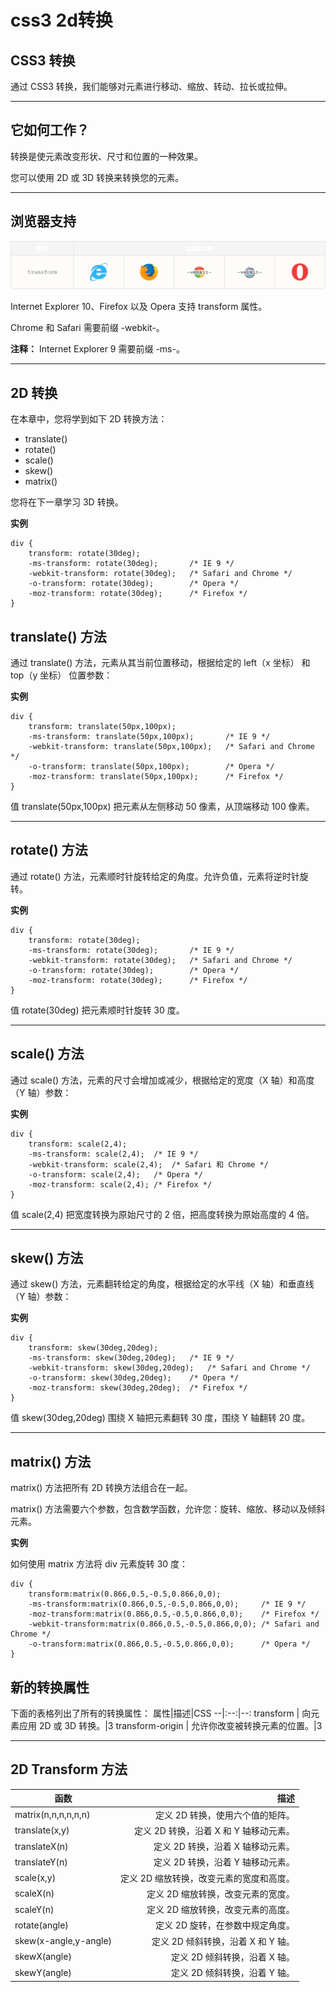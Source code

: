 # css3 2d转换

## CSS3 转换

通过 CSS3 转换，我们能够对元素进行移动、缩放、转动、拉长或拉伸。
***
## 它如何工作？

转换是使元素改变形状、尺寸和位置的一种效果。

您可以使用 2D 或 3D 转换来转换您的元素。
***
## 浏览器支持
![浏览器支持](./css2d.png "浏览器支持")

Internet Explorer 10、Firefox 以及 Opera 支持 transform 属性。

Chrome 和 Safari 需要前缀 -webkit-。

**注释：** Internet Explorer 9 需要前缀 -ms-。
***
## 2D 转换

在本章中，您将学到如下 2D 转换方法：

- translate()
- rotate()
- scale()
- skew()
- matrix()
  
您将在下一章学习 3D 转换。

**实例**
```
div {
    transform: rotate(30deg);
    -ms-transform: rotate(30deg);		/* IE 9 */
    -webkit-transform: rotate(30deg);	/* Safari and Chrome */
    -o-transform: rotate(30deg);		/* Opera */
    -moz-transform: rotate(30deg);		/* Firefox */
}
```
## translate() 方法

通过 translate() 方法，元素从其当前位置移动，根据给定的 left（x 坐标） 和 top（y 坐标） 位置参数：

**实例**
```
div {
    transform: translate(50px,100px);
    -ms-transform: translate(50px,100px);		/* IE 9 */
    -webkit-transform: translate(50px,100px);	/* Safari and Chrome */
    -o-transform: translate(50px,100px);		/* Opera */
    -moz-transform: translate(50px,100px);		/* Firefox */
}
```
值 translate(50px,100px) 把元素从左侧移动 50 像素，从顶端移动 100 像素。
***

## rotate() 方法

通过 rotate() 方法，元素顺时针旋转给定的角度。允许负值，元素将逆时针旋转。

**实例**
```
div {
    transform: rotate(30deg);
    -ms-transform: rotate(30deg);		/* IE 9 */
    -webkit-transform: rotate(30deg);	/* Safari and Chrome */
    -o-transform: rotate(30deg);		/* Opera */
    -moz-transform: rotate(30deg);		/* Firefox */
}
```
值 rotate(30deg) 把元素顺时针旋转 30 度。
***

## scale() 方法

通过 scale() 方法，元素的尺寸会增加或减少，根据给定的宽度（X 轴）和高度（Y 轴）参数：

**实例**
```
div {
    transform: scale(2,4);
    -ms-transform: scale(2,4);	/* IE 9 */
    -webkit-transform: scale(2,4);	/* Safari 和 Chrome */
    -o-transform: scale(2,4);	/* Opera */
    -moz-transform: scale(2,4);	/* Firefox */
}
```
值 scale(2,4) 把宽度转换为原始尺寸的 2 倍，把高度转换为原始高度的 4 倍。
***

## skew() 方法

通过 skew() 方法，元素翻转给定的角度，根据给定的水平线（X 轴）和垂直线（Y 轴）参数：

**实例**
```
div {
    transform: skew(30deg,20deg);
    -ms-transform: skew(30deg,20deg);	/* IE 9 */
    -webkit-transform: skew(30deg,20deg);	/* Safari and Chrome */
    -o-transform: skew(30deg,20deg);	/* Opera */
    -moz-transform: skew(30deg,20deg);	/* Firefox */
}
```
值 skew(30deg,20deg) 围绕 X 轴把元素翻转 30 度，围绕 Y 轴翻转 20 度。
***

## matrix() 方法
matrix() 方法把所有 2D 转换方法组合在一起。

matrix() 方法需要六个参数，包含数学函数，允许您：旋转、缩放、移动以及倾斜元素。

**实例**

如何使用 matrix 方法将 div 元素旋转 30 度：
```
div {
    transform:matrix(0.866,0.5,-0.5,0.866,0,0);
    -ms-transform:matrix(0.866,0.5,-0.5,0.866,0,0);		/* IE 9 */
    -moz-transform:matrix(0.866,0.5,-0.5,0.866,0,0);	/* Firefox */
    -webkit-transform:matrix(0.866,0.5,-0.5,0.866,0,0);	/* Safari and Chrome */
    -o-transform:matrix(0.866,0.5,-0.5,0.866,0,0);		/* Opera */
}
```
## 新的转换属性

下面的表格列出了所有的转换属性：
属性|描述|CSS
--|:--:|--:
transform | 向元素应用 2D 或 3D 转换。|3 
transform-origin | 允许你改变被转换元素的位置。|3 

***
## 2D Transform 方法

函数|描述
--|--:
matrix(n,n,n,n,n,n)	| 定义 2D 转换，使用六个值的矩阵。
translate(x,y) | 定义 2D 转换，沿着 X 和 Y 轴移动元素。
translateX(n) | 定义 2D 转换，沿着 X 轴移动元素。
translateY(n) |	定义 2D 转换，沿着 Y 轴移动元素。
scale(x,y) | 定义 2D 缩放转换，改变元素的宽度和高度。
scaleX(n) | 定义 2D 缩放转换，改变元素的宽度。
scaleY(n) | 定义 2D 缩放转换，改变元素的高度。
rotate(angle) | 定义 2D 旋转，在参数中规定角度。
skew(x-angle,y-angle) | 定义 2D 倾斜转换，沿着 X 和 Y 轴。
skewX(angle) | 定义 2D 倾斜转换，沿着 X 轴。
skewY(angle) | 定义 2D 倾斜转换，沿着 Y 轴。
